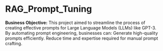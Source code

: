 # RAG_Prompt_Tuning
**Business Objective:**
This project aimed to streamline the process of creating effective prompts for Large Language Models (LLMs) like GPT-3. By automating prompt engineering, businesses can:
Generate high-quality prompts efficiently.
Reduce time and expertise required for manual prompt crafting.
